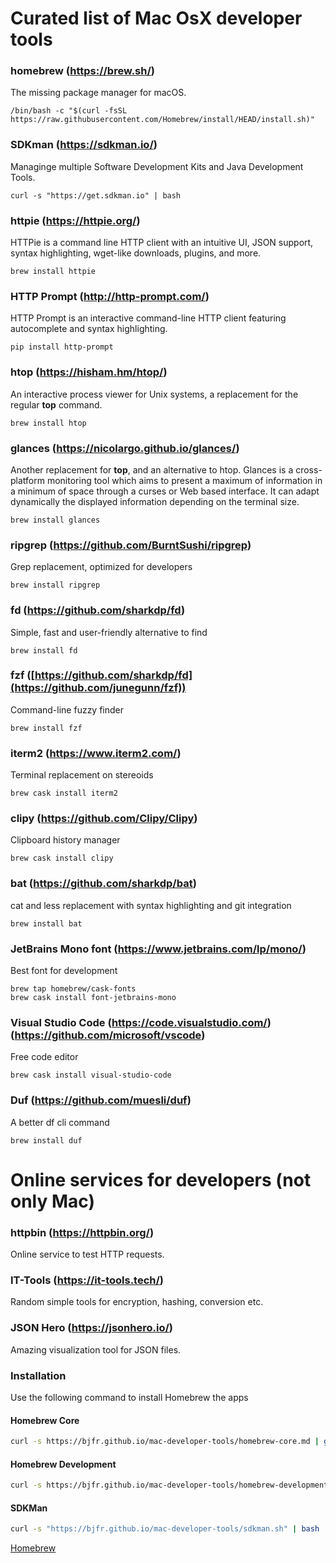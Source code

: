 # Curated list of Mac OsX developer tools

### homebrew (https://brew.sh/)

The missing package manager for macOS.

```
/bin/bash -c "$(curl -fsSL https://raw.githubusercontent.com/Homebrew/install/HEAD/install.sh)"
```

### SDKman (https://sdkman.io/)

Managinge multiple Software Development Kits and Java Development Tools.

```
curl -s "https://get.sdkman.io" | bash
```

### httpie (https://httpie.org/)

HTTPie is a command line HTTP client with an intuitive UI, JSON support, syntax highlighting, wget-like downloads, plugins, and more.

```
brew install httpie
```

### HTTP Prompt (http://http-prompt.com/)

HTTP Prompt is an interactive command-line HTTP client featuring autocomplete and syntax highlighting.

```
pip install http-prompt
```

### htop (https://hisham.hm/htop/)

An interactive process viewer for Unix systems, a replacement for the regular **top** command.

```
brew install htop
```

### glances (https://nicolargo.github.io/glances/)

Another replacement for **top**, and an alternative to htop. Glances is a cross-platform monitoring 
tool which aims to present a maximum of information in a minimum of space through a curses or 
Web based interface. It can adapt dynamically the displayed information depending on the terminal size.

```
brew install glances
```

### ripgrep (https://github.com/BurntSushi/ripgrep)

Grep replacement, optimized for developers

```
brew install ripgrep
```

### fd (https://github.com/sharkdp/fd)

Simple, fast and user-friendly alternative to find

```
brew install fd
```

### fzf ([https://github.com/sharkdp/fd](https://github.com/junegunn/fzf))

Command-line fuzzy finder

```
brew install fzf
```

### iterm2 (https://www.iterm2.com/)

Terminal replacement on stereoids

```
brew cask install iterm2
```

### clipy (https://github.com/Clipy/Clipy)

Clipboard history manager

```
brew cask install clipy
```

### bat (https://github.com/sharkdp/bat)

cat and less replacement with syntax highlighting and git integration

```
brew install bat
```

### JetBrains Mono font (https://www.jetbrains.com/lp/mono/)

Best font for development

```
brew tap homebrew/cask-fonts
brew cask install font-jetbrains-mono
```

### Visual Studio Code (https://code.visualstudio.com/) (https://github.com/microsoft/vscode)

Free code editor

```
brew cask install visual-studio-code
```

### Duf (https://github.com/muesli/duf)

A better df cli command

```
brew install duf
```


# Online services for developers (not only Mac)

### httpbin (https://httpbin.org/)

Online service to test HTTP requests.

### IT-Tools (https://it-tools.tech/)

Random simple tools for encryption, hashing, conversion etc.

### JSON Hero (https://jsonhero.io/)

Amazing visualization tool for JSON files.


### Installation

Use the following command to install Homebrew the apps

#### Homebrew Core


```sh
curl -s https://bjfr.github.io/mac-developer-tools/homebrew-core.md | grep '^[[:alnum:]]' | xargs brew install
```

#### Homebrew Development

```sh
curl -s https://bjfr.github.io/mac-developer-tools/homebrew-development.md | grep '^[[:alnum:]]' | xargs brew install
```

#### SDKMan

```sh
curl -s "https://bjfr.github.io/mac-developer-tools/sdkman.sh" | bash
```


[Homebrew](./homebrew-core.md)




